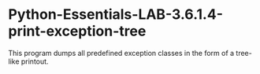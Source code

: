 # Python-Essentials-LAB-3.6.1.4-print-exception-tree
This program dumps all predefined exception classes in the form of a tree-like printout.
